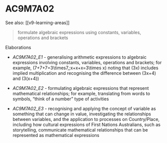 
# AC9M7A02 

See also: [[v9-learning-areas]]

> formulate algebraic expressions using constants, variables, operations and brackets

Elaborations


- _AC9M7A02_E1_ - generalising arithmetic expressions to algebraic expressions involving constants, variables, operations and brackets; for example, \(7+7+7=3\times7,\;x+x+x=3\times x\) noting that \(3x\) includes implied multiplication and recognising the difference between \(3x+4\) and \(3(x+4)\)

- _AC9M7A02_E2_ - formulating algebraic expressions that represent mathematical relationships; for example, translating from words to symbols, “think of a number” type of activities

- _AC9M7A02_E3_ - recognising and applying the concept of variable as something that can change in value, investigating the relationships between variables, and the application to processes on Country/Place, including how cultural expressions of First Nations Australians, such as storytelling, communicate mathematical relationships that can be represented as mathematical expressions
